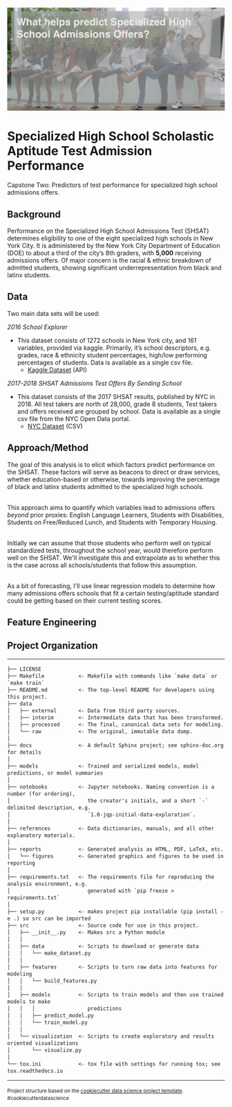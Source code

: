 ![SHSAT Testing](images/readme/cover_photo.png)

# Specialized High School Scholastic Aptitude Test Admission Performance #
Capstone Two: Predictors of test performance for specialized high school admissions offers.

## Background ##

Performance on the Specialized High School Admissions Test (SHSAT) determines eligibility to one of the eight specialized high schools in New York City. It is administered by the New York City Department of Education (DOE) to about a third of the city’s 8th graders, with **5,000** receiving admissions offers. Of major concern is the racial & ethnic breakdown of admitted students, showing significant underrepresentation from black and latinx students.

## Data ##

Two main data sets will be used:

_2016 School Explorer_

- This dataset consists of 1272 schools in New York city, and 161 variables, provided via kaggle. Primarily, it’s school descriptors, e.g. grades, race & ethnicity student percentages, high/low performing percentages of students. Data is available as a single csv file.
  - [Kaggle Dataset](https://storage.googleapis.com/kagglesdsdata/datasets%2F33225%2F44131%2F2016%20School%20Explorer.csv?GoogleAccessId=gcp-kaggle-com@kaggle-161607.iam.gserviceaccount.com&Expires=1595273466&Signature=fk6%2BI64ZSKXeenOP24Hsst9gNp2z3gFDGnz1rSXzcrnS874EFfR1VjUPVu0mCoN0bwXxJ7udjKpGlD51QLqiolRTpt9t%2F6ko672nNzd2KU0zJd4xRN8yW4Ouk1XxbCCTN2u6In241T1%2BY1RMpSp5rQgko83zQtwPClQPsl%2BWynlztsHV1aWF2K1J6MUy1SBaXyHvTSXBiMp1G2FvCoVjRVyjkXwV94Xgayi8Zgs3ISjyVUZn3yYzuyarl8NUwSnryWnfCE1debgt5z9AP5aTv7IbUA297hpYAhHZR0NjtKMwoadxypbWbBZ6cUTgI8KT4L4q8LdCgJ6SDJolkJERaQ%3D%3D) (API)

_2017-2018 SHSAT Admissions Test Offers By Sending School_

- This dataset consists of the 2017 SHSAT results, published by NYC in 2018. All test takers are north of 28,000, grade 8 students, Test takers and offers received are grouped by school. Data is available as a single csv file from the NYC Open Data portal.
  - [NYC Dataset](https://data.cityofnewyork.us/resource/vsgi-eeb5.csv) (CSV)

## Approach/Method ##

The goal of this analysis is to elicit which factors predict performance on the SHSAT. These factors will serve as beacons to direct or draw services, whether education-based or otherwise, towards improving the percentage of black and latinx students admitted to the specialized high schools.<br><br>

This approach aims to quantify which variables lead to admissions offers _beyond_ prior proxies: English Language Learners, Students with Disabilities, Students on Free/Reduced Lunch, and Students with Temporary Housing.<br><br>

Initially we can assume that those students who perform well on typical standardized tests, throughout the school year, would therefore perform well on the SHSAT. We'll investigate this and extrapolate as to whether this is the case across all schools/students that follow this assumption.<br><br>

As a bit of forecasting, I'll use linear regression models to determine how many admissions offers schools that fit a certain testing/aptitude standard could be getting based on their current testing scores.

## Feature Engineering ##

 

## Project Organization ##
------------

    ├── LICENSE
    ├── Makefile           <- Makefile with commands like `make data` or `make train`
    ├── README.md          <- The top-level README for developers using this project.
    ├── data
    │   ├── external       <- Data from third party sources.
    │   ├── interim        <- Intermediate data that has been transformed.
    │   ├── processed      <- The final, canonical data sets for modeling.
    │   └── raw            <- The original, immutable data dump.
    │
    ├── docs               <- A default Sphinx project; see sphinx-doc.org for details
    │
    ├── models             <- Trained and serialized models, model predictions, or model summaries
    │
    ├── notebooks          <- Jupyter notebooks. Naming convention is a number (for ordering),
    │                         the creator's initials, and a short `-` delimited description, e.g.
    │                         `1.0-jqp-initial-data-exploration`.
    │
    ├── references         <- Data dictionaries, manuals, and all other explanatory materials.
    │
    ├── reports            <- Generated analysis as HTML, PDF, LaTeX, etc.
    │   └── figures        <- Generated graphics and figures to be used in reporting
    │
    ├── requirements.txt   <- The requirements file for reproducing the analysis environment, e.g.
    │                         generated with `pip freeze > requirements.txt`
    │
    ├── setup.py           <- makes project pip installable (pip install -e .) so src can be imported
    ├── src                <- Source code for use in this project.
    │   ├── __init__.py    <- Makes src a Python module
    │   │
    │   ├── data           <- Scripts to download or generate data
    │   │   └── make_dataset.py
    │   │
    │   ├── features       <- Scripts to turn raw data into features for modeling
    │   │   └── build_features.py
    │   │
    │   ├── models         <- Scripts to train models and then use trained models to make
    │   │   │                 predictions
    │   │   ├── predict_model.py
    │   │   └── train_model.py
    │   │
    │   └── visualization  <- Scripts to create exploratory and results oriented visualizations
    │       └── visualize.py
    │
    └── tox.ini            <- tox file with settings for running tox; see tox.readthedocs.io


--------

<p><small>Project structure based on the <a target="_blank" href="https://drivendata.github.io/cookiecutter-data-science/">cookiecutter data science project template</a>. #cookiecutterdatascience</small></p>
